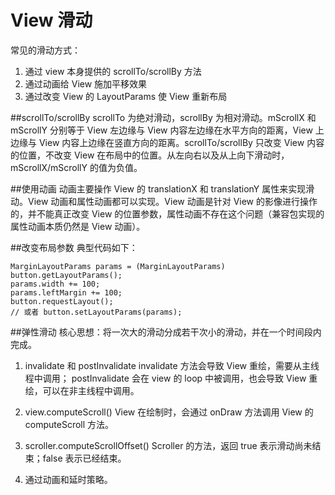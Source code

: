 # View 滑动

常见的滑动方式：

1. 通过 view 本身提供的 scrollTo/scrollBy 方法
2. 通过动画给 View 施加平移效果
3. 通过改变 View 的 LayoutParams 使 View 重新布局

##scrollTo/scrollBy
scrollTo 为绝对滑动，scrollBy 为相对滑动。mScrollX 和 mScrollY 分别等于 View 左边缘与 View 内容左边缘在水平方向的距离，View 上边缘与 View 内容上边缘在竖直方向的距离。scrollTo/scrollBy 只改变 View 内容的位置，不改变 View 在布局中的位置。从左向右以及从上向下滑动时，mScrollX/mScrollY 的值为负值。

##使用动画
动画主要操作 View 的 translationX 和 translationY 属性来实现滑动。View 动画和属性动画都可以实现。View 动画是针对 View 的影像进行操作的，并不能真正改变 View 的位置参数，属性动画不存在这个问题（兼容包实现的属性动画本质仍然是 View 动画）。

##改变布局参数
典型代码如下：

	MarginLayoutParams params = (MarginLayoutParams) button.getLayoutParams();
	params.width += 100;
	params.leftMargin += 100;
	button.requestLayout();
	// 或者 button.setLayoutParams(params);

##弹性滑动
核心思想：将一次大的滑动分成若干次小的滑动，并在一个时间段内完成。

1. invalidate 和 postInvalidate
	invalidate 方法会导致 View 重绘，需要从主线程中调用；
	postInvalidate 会在 view 的 loop 中被调用，也会导致 View 重绘，可以在非主线程中调用。

2. view.computeScroll()
	View 在绘制时，会通过 onDraw 方法调用 View 的 computeScroll 方法。

3. scroller.computeScrollOffset()
	Scroller 的方法，返回 true 表示滑动尚未结束；false 表示已经结束。

4. 通过动画和延时策略。

